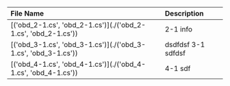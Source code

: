 | File Name                                                      | Description        |
|:---------------------------------------------------------------|:-------------------|
| [('obd_2-1.cs', 'obd_2-1.cs')](./('obd_2-1.cs', 'obd_2-1.cs')) | 2-1 info           |
| [('obd_3-1.cs', 'obd_3-1.cs')](./('obd_3-1.cs', 'obd_3-1.cs')) | dsdfdsf 3-1 sdfdsf |
| [('obd_4-1.cs', 'obd_4-1.cs')](./('obd_4-1.cs', 'obd_4-1.cs')) | 4-1 sdf            |